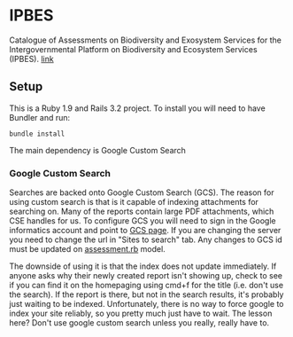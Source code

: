 # IPBES


Catalogue of Assessments on Biodiversity and Exosystem Services for the Intergovernmental Platform on Biodiversity and Ecosystem Services (IPBES). [link](http://catalog.ipbes.net/)

## Setup

This is a Ruby 1.9 and Rails 3.2 project. To install you will need to have Bundler and run:

```
bundle install
```
The main dependency is Google Custom Search

### Google Custom Search

Searches are backed onto Google Custom Search (GCS). The reason for using custom search is that is it capable of indexing attachments for searching on. Many of the reports contain large PDF attachments, which CSE handles for us.
To configure GCS you will need to sign in the Google informatics account and point to [GCS page](https://cse.google.co.uk/cse/all). If you are changing the server you need to change the url in "Sites to search" tab.
Any changes to GCS id must be updated on [assessment.rb](https://github.com/unepwcmc/ipbes/blob/master/app/models/assessment.rb) model.

The downside of using it is that the index does not update immediately. If anyone asks why their newly created report isn't showing up, check to see if you can find it on the homepaging using cmd+f for the title (i.e. don't use the search). If the report is there, but not in the search results, it's probably just waiting to be indexed.
Unfortunately, there is no way to force google to index your site reliably, so you pretty much just have to wait. The lesson here? Don't use google custom search unless you really, really have to.
